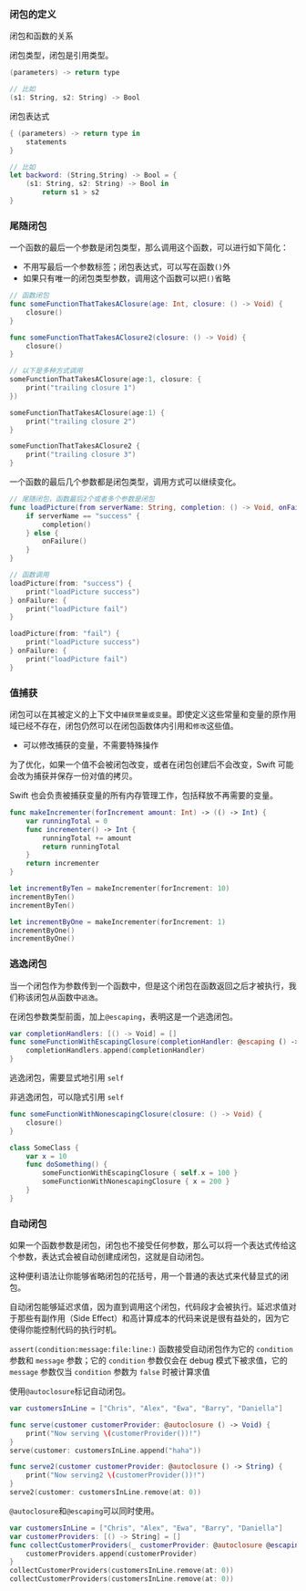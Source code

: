 ### 闭包的定义

闭包和函数的关系



闭包类型，闭包是引用类型。

```swift
(parameters) -> return type

// 比如
(s1: String, s2: String) -> Bool
```

闭包表达式

```swift
{ (parameters) -> return type in
    statements
}

// 比如
let backword: (String,String) -> Bool = {
    (s1: String, s2: String) -> Bool in
        return s1 > s2
}
```



### 尾随闭包

一个函数的最后一个参数是闭包类型，那么调用这个函数，可以进行如下简化：

- 不用写最后一个参数标签；闭包表达式，可以写在函数`()`外
- 如果只有唯一的闭包类型参数，调用这个函数可以把`()`省略

```swift
// 函数闭包
func someFunctionThatTakesAClosure(age: Int, closure: () -> Void) {
    closure()
}

func someFunctionThatTakesAClosure2(closure: () -> Void) {
    closure()
}

// 以下是多种方式调用
someFunctionThatTakesAClosure(age:1, closure: {
    print("trailing closure 1")
})

someFunctionThatTakesAClosure(age:1) {
    print("trailing closure 2")
}

someFunctionThatTakesAClosure2 {
    print("trailing closure 3")
}
```



一个函数的最后几个参数都是闭包类型，调用方式可以继续变化。

```swift
// 尾随闭包，函数最后2个或者多个参数是闭包
func loadPicture(from serverName: String, completion: () -> Void, onFailure: () -> Void) {
    if serverName == "success" {
        completion()
    } else {
        onFailure()
    }
}

// 函数调用
loadPicture(from: "success") {
    print("loadPicture success")
} onFailure: {
    print("loadPicture fail")
}

loadPicture(from: "fail") {
    print("loadPicture success")
} onFailure: {
    print("loadPicture fail")
}
```



### 值捕获

闭包可以在其被定义的上下文中`捕获常量或变量`。即使定义这些常量和变量的原作用域已经不存在，闭包仍然可以在闭包函数体内引用和`修改`这些值。

- 可以修改捕获的变量，不需要特殊操作

为了优化，如果一个值不会被闭包改变，或者在闭包创建后不会改变，Swift 可能会改为捕获并保存一份对值的拷贝。

Swift 也会负责被捕获变量的所有内存管理工作，包括释放不再需要的变量。

```swift
func makeIncrementer(forIncrement amount: Int) -> (() -> Int) {
    var runningTotal = 0
    func incrementer() -> Int {
        runningTotal += amount
        return runningTotal
    }
    return incrementer
}

let incrementByTen = makeIncrementer(forIncrement: 10)
incrementByTen()
incrementByTen()

let incrementByOne = makeIncrementer(forIncrement: 1)
incrementByOne()
incrementByOne()
```



### 逃逸闭包

当一个闭包作为参数传到一个函数中，但是这个闭包在函数返回之后才被执行，我们称该闭包从函数中`逃逸`。

在闭包参数类型前面，加上`@escaping`，表明这是一个逃逸闭包。

```swift
var completionHandlers: [() -> Void] = []
func someFunctionWithEscapingClosure(completionHandler: @escaping () -> Void) {
    completionHandlers.append(completionHandler)
}
```



逃逸闭包，需要显式地引用 `self`

非逃逸闭包，可以隐式引用 `self`

```swift
func someFunctionWithNonescapingClosure(closure: () -> Void) {
    closure()
}

class SomeClass {
    var x = 10
    func doSomething() {
        someFunctionWithEscapingClosure { self.x = 100 }
        someFunctionWithNonescapingClosure { x = 200 }
    }
}
```

### 自动闭包

如果一个函数参数是闭包，闭包也不接受任何参数，那么可以将一个表达式传给这个参数，表达式会被自动创建成闭包，这就是自动闭包。

这种便利语法让你能够省略闭包的花括号，用一个普通的表达式来代替显式的闭包。

自动闭包能够延迟求值，因为直到调用这个闭包，代码段才会被执行。延迟求值对于那些有副作用（Side Effect）和高计算成本的代码来说是很有益处的，因为它使得你能控制代码的执行时机。

`assert(condition:message:file:line:)` 函数接受自动闭包作为它的 `condition` 参数和 `message` 参数；它的 `condition` 参数仅会在 debug 模式下被求值，它的 `message` 参数仅当 `condition` 参数为 `false` 时被计算求值



使用`@autoclosure`标记自动闭包。

```swift
var customersInLine = ["Chris", "Alex", "Ewa", "Barry", "Daniella"]

func serve(customer customerProvider: @autoclosure () -> Void) {
    print("Now serving \(customerProvider())!")
}
serve(customer: customersInLine.append("haha"))

func serve2(customer customerProvider: @autoclosure () -> String) {
    print("Now serving2 \(customerProvider())!")
}
serve2(customer: customersInLine.remove(at: 0))
```



`@autoclosure`和`@escaping`可以同时使用。

```swift
var customersInLine = ["Chris", "Alex", "Ewa", "Barry", "Daniella"]
var customerProviders: [() -> String] = []
func collectCustomerProviders(_ customerProvider: @autoclosure @escaping () -> String) {
    customerProviders.append(customerProvider)
}
collectCustomerProviders(customersInLine.remove(at: 0))
collectCustomerProviders(customersInLine.remove(at: 0))
```





